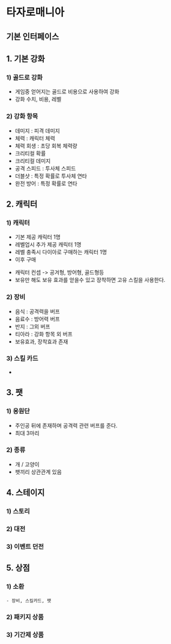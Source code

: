 # 타자로매니아
## 기본 인터페이스


## 1. 기본 강화
###   1) 골드로 강화 
   - 게임중 얻어지는 골드로 비용으로 사용하여 강화
   - 강화 수치, 비용, 레벨
  
### 2) 강화 항목
   - 데미지 : 피격 데미지
   - 체력 : 캐릭터 체력
   - 체력 회생 : 초당 회복 체력량
   - 크리티컬 확률 
   - 크리티컬 데미지 
   - 공격 스피드 : 투사체 스피드
   - 더블샷 : 특정 확률로 투사체 연타
   - 완전 방어 : 특정 확률로 연타

## 2. 캐릭터
### 1) 캐릭터
   - 기본 제공 캐릭터 1명
   - 레벨업시 추가 제공 캐릭터 1명
   - 레벨 충족시 다이아로 구매하는 캐릭터 1명 
   - 이후 구매 
   * 캐릭터 컨셉 -> 공겨형, 방어형, 골드형등 
   * 보유만 해도 보유 효과를 얻을수 있고 장착하면 고유 스킬을 사용한다.

### 2) 장비
   - 음식 : 공격력을 버프
   - 음료수 : 방어력 버프
   - 반지 : 그외 버프
   - 티아라 : 강화 항목 외 버프
   - 보유효과, 장착효과 존재
### 3) 스킬 카드
   - 
## 3. 팻
### 1) 응원단 
   - 주인공 뒤에 존재하며 공격력 관련 버프를 준다. 
   - 최대 3마리

### 2) 종류
   - 개 / 고양이
   - 팻끼리 상관관계 있음

## 4. 스테이지 
### 1) 스토리
### 2) 대전
### 3) 이벤트 던전 

## 5. 상점
### 1) 소환
    - 장비, 스킬카드, 팻
### 2) 패키지 상품
### 3) 기간제 상품

